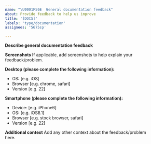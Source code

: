 ```yaml
---
name: "\U0001F56E  General documentation feedback"
about: Provide feedback to help us improve
title: '[DOCS]'
labels: 'type/documentation'
assignees: '5675sp'

---
```


**Describe general documentation feedback**

**Screenshots**
If applicable, add screenshots to help explain your feedback/problem.

**Desktop (please complete the following information):**
 - OS: [e.g. iOS]
 - Browser [e.g. chrome, safari]
 - Version [e.g. 22]

**Smartphone (please complete the following information):**
 - Device: [e.g. iPhone6]
 - OS: [e.g. iOS8.1]
 - Browser [e.g. stock browser, safari]
 - Version [e.g. 22]

**Additional context**
Add any other context about the feedback/problem here.
